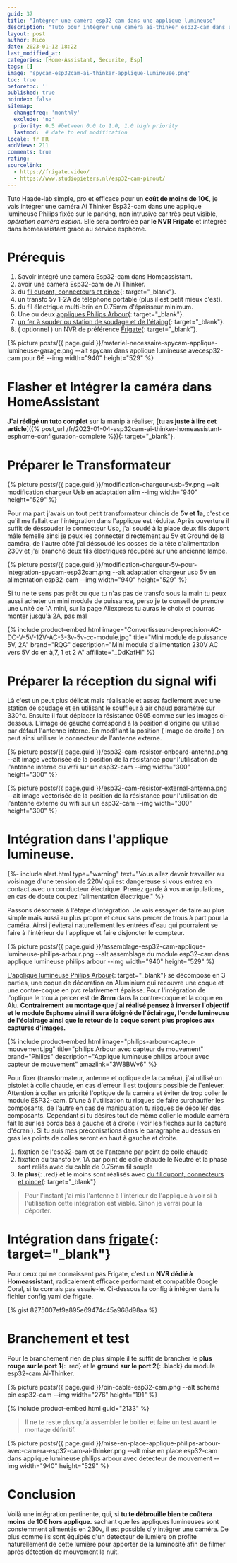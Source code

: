 ```yaml
---
guid: 37
title: "Intégrer une caméra esp32-cam dans une applique lumineuse"
description: "Tuto pour intégrer une caméra ai-thinker esp32-cam dans une applique lumineuse de garage en mode spycam pour moins de 10€"
layout: post
author: Nico
date: 2023-01-12 18:22
last_modified_at: 
categories: [Home-Assistant, Securite, Esp]
tags: []
image: 'spycam-esp32cam-ai-thinker-applique-lumineuse.png'
toc: true
beforetoc: ''
published: true
noindex: false
sitemap:
  changefreq: 'monthly'
  exclude: 'no'
  priority: 0.5 #between 0.0 to 1.0, 1.0 high priority
  lastmod:  # date to end modification
locale: fr_FR
addViews: 211
comments: true
rating:  
sourcelink:
  - https://frigate.video/
  - https://www.studiopieters.nl/esp32-cam-pinout/
---
```


Tuto Haade-lab simple, pro et efficace pour un **coût de moins de 10€**, je vais intégrer une caméra Ai Thinker Esp32-cam dans une applique lumineuse Philips fixée sur le parking, non intrusive car très peut visible, *opération caméra espion.* Elle sera controlée par **le NVR Frigate** et intégrée dans homeassistant grâce au service esphome.

# Prérequis
1. Savoir intégré une caméra Esp32-cam dans Homeassistant.
2. avoir une caméra Esp32-cam de Ai Thinker.
3. du [fil dupont, connecteurs et pince](https://s.click.aliexpress.com/e/_DDtM9rZ){: target="_blank"}.
4. un transfo 5v 1-2A de téléphone portable (plus il est petit mieux c'est).
5. du fil électrique multi-brin en 0.75mm d'épaisseur minimum.
6. Une ou deux [appliques Philips Arbour](https://amzn.to/3W8BWv6){: target="_blank"}.
7. [un fer à souder ou station de soudage et de l'étaing](https://s.click.aliexpress.com/e/_DBNhnb1){: target="_blank"}.
8. ( optionnel ) un NVR de préférence [Frigate](https://frigate.video/){: target="_blank"}.


{% picture posts/{{ page.guid }}/materiel-necessaire-spycam-applique-lumineuse-garage.png --alt spycam dans applique lumineuse avecesp32-cam pour 6€ --img width="940" height="529" %}


# Flasher et Intégrer la caméra dans HomeAssistant

**J'ai rédigé un tuto complet** sur la manip à réaliser, [**tu as juste à lire cet article**]({% post_url /fr/2023-01-04-esp32cam-ai-thinker-homeassistant-esphome-configuration-complete %}){: target="_blank"}.

# Préparer le Transformateur

{% picture posts/{{ page.guid }}/modification-chargeur-usb-5v.png --alt modification chargeur Usb en adaptation alim --img width="940" height="529" %}

Pour ma part j'avais un tout petit transformateur chinois de **5v et 1a**, c'est ce qu'il me fallait car l'intégration dans l'applique est réduite. Après ouverture il suffit de déssouder le connecteur Usb, j'ai soudé à la place deux fils dupont mâle femelle ainsi je peux les connecter directement au 5v et Ground de la caméra, de l'autre côté j'ai déssoudé les cosses de la tête d'alimentation 230v et j'ai branché deux fils électriques récupéré sur une ancienne lampe.

{% picture posts/{{ page.guid }}/modification-chargeur-5v-pour-integration-spycam-esp32cam.png --alt adaptation chargeur usb 5v en alimentation esp32-cam --img width="940" height="529" %}

Si tu ne te sens pas prêt ou que tu n'as pas de transfo sous la main tu peux aussi acheter un mini module de puissance, perso je te conseil de prendre une unité de 1A mini, sur la page Aliexpress tu auras le choix et pourras monter jusqu'à 2A, pas mal

{% include product-embed.html image="Convertisseur-de-precision-AC-DC-V-5V-12V-AC-3-3v-5v-cc-module.jpg" title="Mini module de puissance 5V, 2A" brand="RQG" description="Mini module d'alimentation 230V AC vers 5V dc en à,7, 1 et 2 A" affiliate="_DdKafHl" %}

# Préparer la réception du signal wifi

Là c'est un peut plus délicat mais réalisable et assez facilement avec une station de soudage et en utilisant le souffleur à air chaud paramétré sur 330°c. Ensuite il faut déplacer la résistance 0805 comme sur les images ci-dessous. L'image de gauche correspond à la position d'origine qui utilise par défaut l'antenne interne. En modifiant la position ( image de droite ) on peut ainsi utiliser le connecteur de l'antenne externe.

{% picture posts/{{ page.guid }}/esp32-cam-resistor-onboard-antenna.png --alt image vectorisée de la position de la résistance pour l'utilisation de l'antenne interne du wifi sur un esp32-cam --img width="300" height="300" %}

{% picture posts/{{ page.guid }}/esp32-cam-resistor-external-antenna.png --alt image vectorisée de la position de la résistance pour l'utilisation de l'antenne externe du wifi sur un esp32-cam --img width="300" height="300" %}

# Intégration dans l'applique lumineuse.

{%- include alert.html type="warning" text="Vous allez devoir travailler au voisinage d'une tension de 220V qui est dangereuse si vous entrez en contact avec un conducteur électrique. Prenez garde à vos manipulations, en cas de doute coupez l'alimentation électrique." %}

Passons désormais à l'étape d'intégration. Je vais essayer de faire au plus simple mais aussi au plus propre et ceux sans percer de trous à part pour la caméra. Ainsi j'éviterai naturellement les entrées d'eau qui pourraient se faire à l'intérieur de l'applique et faire disjoncter le compteur.

{% picture posts/{{ page.guid }}/assemblage-esp32-cam-applique-lumineuse-philips-arbour.png --alt assemblage du module esp32-cam dans applique lumineuse philips arbour --img width="940" height="529" %}

[L'applique lumineuse Philips Arbour](https://amzn.to/3W8BWv6){: target="_blank"} se décompose en 3 parties, une coque de décoration en Aluminium qui recouvre une coque et une contre-coque en pvc relativement épaisse. Pour l'intégration de l'optique le trou à percer est de **8mm** dans la contre-coque et la coque en Alu. 
**Contrairement au montage que j'ai réalisé pensez à inverser l'objectif et le module Esphome ainsi il sera éloigné de l'éclairage, l'onde lumineuse de l'éclairage ainsi que le retour de la coque seront plus propices aux captures d'images.**

{% include product-embed.html image="philips-arbour-capteur-mouvement.jpg" title="philips Arbour avec capteur de mouvement" brand="Philips" description="Applique lumineuse philips arbour avec capteur de mouvement" amazlink="3W8BWv6" %}

Pour fixer (transformateur, antenne et optique de la caméra), j'ai utilisé un pistolet à colle chaude, en cas d'erreur il est toujours possible de l'enlever. Attention à coller en priorité l'optique de la caméra et éviter de trop coller le module ESP32-cam. D'une à l'utilisation tu risques de faire surchauffer les composants, de l'autre en cas de manipulation tu risques de décoller des composants. Cependant si tu désires tout de même coller le module caméra fait le sur les bords bas à gauche et à droite ( voir les flèches sur la capture d'écran ). Si tu suis mes préconisations dans le paragraphe au dessus en gras les points de colles seront en haut à gauche et droite.

1. fixation de l'esp32-cam et de l'antenne par point de colle chaude
2. fixation du transfo 5v, 1A par point de colle chaude le Neutre et la phase sont reliés avec du cable de 0.75mm fil souple
3. **le plus**{: .red} et le moins sont réalisés avec [du fil dupont, connecteurs et pince](https://s.click.aliexpress.com/e/_DDtM9rZ){: target="_blank"}

> Pour l'instant j'ai mis l'antenne à l'intérieur de l'applique à voir si à l'utilisation cette intégration est viable. Sinon je verrai pour la déporter.

# Intégration dans [frigate](https://frigate.video/){: target="_blank"}

Pour ceux qui ne connaissent pas Frigate, c'est un **NVR dédié à Homeassistant**, radicalement efficace performant et compatible Google Coral, si tu connais pas essaie-le. Ci-dessous la config à intégrer dans le fichier config.yaml de frigate.

{% gist 8275007ef9a895e69474c45a968d98aa %}

# Branchement et test

Pour le branchement rien de plus simple il te suffit de brancher le **plus rouge sur le port 1**{: .red} et le **ground sur le port 2**{: .black} du module esp32-cam Ai-Thinker.

{% picture posts/{{ page.guid }}/pin-cable-esp32-cam.png --alt schéma pin esp32-cam --img width="276" height="191" %}

{% include product-embed.html guid="2133" %}

> Il ne te reste plus qu'à assembler le boitier et faire un test avant le montage définitif. 

{% picture posts/{{ page.guid }}/mise-en-place-applique-philips-arbour-avec-camera-esp32-cam-ai-thinker.png --alt mise en place esp32-cam dans applique lumineuse philips arbour avec detecteur de mouvement --img width="940" height="529" %}

# Conclusion

Voilà une intégration pertinente, qui, si **tu te débrouille bien te coûtera moins de 10€ hors applique.** sachant que les appliques lumineuses sont constemment alimentés en 230v, il est possible d'y intégrer une caméra. De plus comme ils sont équipés d'un detecteur de lumière on profite naturellement de cette lumière pour apporter de la luminosité afin de filmer après détection de mouvement la nuit.


